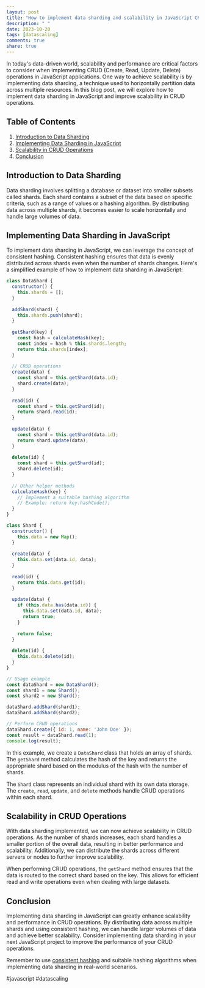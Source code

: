 ```yaml
---
layout: post
title: "How to implement data sharding and scalability in JavaScript CRUD operations."
description: " "
date: 2023-10-20
tags: [datascaling]
comments: true
share: true
---
```


In today's data-driven world, scalability and performance are critical factors to consider when implementing CRUD (Create, Read, Update, Delete) operations in JavaScript applications. One way to achieve scalability is by implementing data sharding, a technique used to horizontally partition data across multiple resources. In this blog post, we will explore how to implement data sharding in JavaScript and improve scalability in CRUD operations.

## Table of Contents
1. [Introduction to Data Sharding](#introduction-to-data-sharding)
2. [Implementing Data Sharding in JavaScript](#implementing-data-sharding-in-javascript)
3. [Scalability in CRUD Operations](#scalability-in-crud-operations)
4. [Conclusion](#conclusion)

## Introduction to Data Sharding

Data sharding involves splitting a database or dataset into smaller subsets called shards. Each shard contains a subset of the data based on specific criteria, such as a range of values or a hashing algorithm. By distributing data across multiple shards, it becomes easier to scale horizontally and handle large volumes of data.

## Implementing Data Sharding in JavaScript

To implement data sharding in JavaScript, we can leverage the concept of consistent hashing. Consistent hashing ensures that data is evenly distributed across shards even when the number of shards changes. Here's a simplified example of how to implement data sharding in JavaScript:

```javascript
class DataShard {
  constructor() {
    this.shards = [];
  }
  
  addShard(shard) {
    this.shards.push(shard);
  }
  
  getShard(key) {
    const hash = calculateHash(key);
    const index = hash % this.shards.length;
    return this.shards[index];
  }
  
  // CRUD operations
  create(data) {
    const shard = this.getShard(data.id);
    shard.create(data);
  }
  
  read(id) {
    const shard = this.getShard(id);
    return shard.read(id);
  }
  
  update(data) {
    const shard = this.getShard(data.id);
    return shard.update(data);
  }
  
  delete(id) {
    const shard = this.getShard(id);
    shard.delete(id);
  }
  
  // Other helper methods
  calculateHash(key) {
    // Implement a suitable hashing algorithm
    // Example: return key.hashCode();
  }
}

class Shard {
  constructor() {
    this.data = new Map();
  }
  
  create(data) {
    this.data.set(data.id, data);
  }
  
  read(id) {
    return this.data.get(id);
  }
  
  update(data) {
    if (this.data.has(data.id)) {
      this.data.set(data.id, data);
      return true;
    }
    
    return false;
  }
  
  delete(id) {
    this.data.delete(id);
  }
}

// Usage example
const dataShard = new DataShard();
const shard1 = new Shard();
const shard2 = new Shard();

dataShard.addShard(shard1);
dataShard.addShard(shard2);

// Perform CRUD operations
dataShard.create({ id: 1, name: 'John Doe' });
const result = dataShard.read(1);
console.log(result);
```

In this example, we create a `DataShard` class that holds an array of shards. The `getShard` method calculates the hash of the key and returns the appropriate shard based on the modulus of the hash with the number of shards.

The `Shard` class represents an individual shard with its own data storage. The `create`, `read`, `update`, and `delete` methods handle CRUD operations within each shard.

## Scalability in CRUD Operations

With data sharding implemented, we can now achieve scalability in CRUD operations. As the number of shards increases, each shard handles a smaller portion of the overall data, resulting in better performance and scalability. Additionally, we can distribute the shards across different servers or nodes to further improve scalability.

When performing CRUD operations, the `getShard` method ensures that the data is routed to the correct shard based on the key. This allows for efficient read and write operations even when dealing with large datasets.

## Conclusion

Implementing data sharding in JavaScript can greatly enhance scalability and performance in CRUD operations. By distributing data across multiple shards and using consistent hashing, we can handle larger volumes of data and achieve better scalability. Consider implementing data sharding in your next JavaScript project to improve the performance of your CRUD operations.

Remember to use [consistent hashing](https://en.wikipedia.org/wiki/Consistent_hashing) and suitable hashing algorithms when implementing data sharding in real-world scenarios.

\#javascript \#datascaling